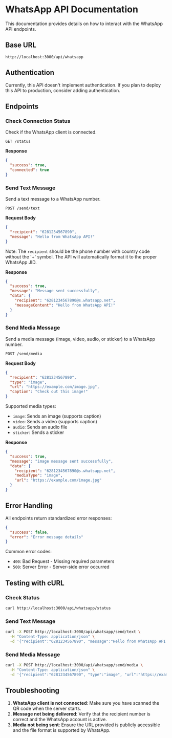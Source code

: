 # WhatsApp API Documentation

This documentation provides details on how to interact with the WhatsApp API endpoints.

## Base URL

```
http://localhost:3000/api/whatsapp
```

## Authentication

Currently, this API doesn't implement authentication. If you plan to deploy this API to production, consider adding authentication.

## Endpoints

### Check Connection Status

Check if the WhatsApp client is connected.

```
GET /status
```

**Response**

```json
{
  "success": true,
  "connected": true
}
```

### Send Text Message

Send a text message to a WhatsApp number.

```
POST /send/text
```

**Request Body**

```json
{
  "recipient": "6281234567890",
  "message": "Hello from WhatsApp API!"
}
```

Note: The `recipient` should be the phone number with country code without the '+' symbol. The API will automatically format it to the proper WhatsApp JID.

**Response**

```json
{
  "success": true,
  "message": "Message sent successfully",
  "data": {
    "recipient": "6281234567890@s.whatsapp.net",
    "messageContent": "Hello from WhatsApp API!"
  }
}
```

### Send Media Message

Send a media message (image, video, audio, or sticker) to a WhatsApp number.

```
POST /send/media
```

**Request Body**

```json
{
  "recipient": "6281234567890",
  "type": "image",
  "url": "https://example.com/image.jpg",
  "caption": "Check out this image!"
}
```

Supported media types:
- `image`: Sends an image (supports caption)
- `video`: Sends a video (supports caption)
- `audio`: Sends an audio file
- `sticker`: Sends a sticker

**Response**

```json
{
  "success": true,
  "message": "image message sent successfully",
  "data": {
    "recipient": "6281234567890@s.whatsapp.net",
    "mediaType": "image",
    "url": "https://example.com/image.jpg"
  }
}
```

## Error Handling

All endpoints return standardized error responses:

```json
{
  "success": false,
  "error": "Error message details"
}
```

Common error codes:
- `400`: Bad Request - Missing required parameters
- `500`: Server Error - Server-side error occurred

## Testing with cURL

### Check Status

```bash
curl http://localhost:3000/api/whatsapp/status
```

### Send Text Message

```bash
curl -X POST http://localhost:3000/api/whatsapp/send/text \
  -H "Content-Type: application/json" \
  -d '{"recipient":"6281234567890", "message":"Hello from WhatsApp API!"}'
```

### Send Media Message

```bash
curl -X POST http://localhost:3000/api/whatsapp/send/media \
  -H "Content-Type: application/json" \
  -d '{"recipient":"6281234567890", "type":"image", "url":"https://example.com/image.jpg", "caption":"Check out this image!"}'
```

## Troubleshooting

1. **WhatsApp client is not connected**: Make sure you have scanned the QR code when the server starts.
2. **Message not being delivered**: Verify that the recipient number is correct and the WhatsApp account is active.
3. **Media not being sent**: Ensure the URL provided is publicly accessible and the file format is supported by WhatsApp.
